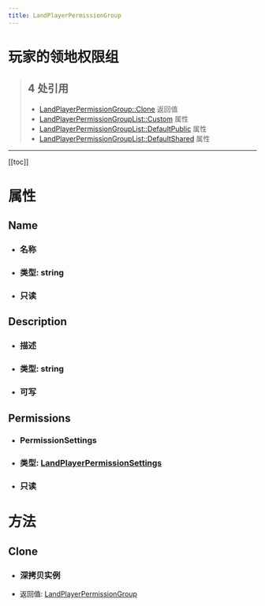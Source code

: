 ```yaml
---
title: LandPlayerPermissionGroup
---
```


# 玩家的领地权限组

> ## 4 处引用
> - [LandPlayerPermissionGroup::Clone](../types/LandPlayerPermissionGroup.md#clone) 返回值
> - [LandPlayerPermissionGroupList::Custom](../types/LandPlayerPermissionGroupList.md#custom) 属性
> - [LandPlayerPermissionGroupList::DefaultPublic](../types/LandPlayerPermissionGroupList.md#defaultpublic) 属性
> - [LandPlayerPermissionGroupList::DefaultShared](../types/LandPlayerPermissionGroupList.md#defaultshared) 属性
---

[[toc]]

# 属性
## Name
- ### 名称
- ### 类型: string
- ### 只读
## Description
- ### 描述
- ### 类型: string
- ### 可写
## Permissions
- ### PermissionSettings
- ### 类型: [LandPlayerPermissionSettings](../types/LandPlayerPermissionSettings.md)
- ### 只读
# 方法
## Clone
- ### 深拷贝实例
- 返回值: [LandPlayerPermissionGroup](../types/LandPlayerPermissionGroup.md)